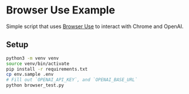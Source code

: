 # Browser Use Example

Simple script that uses [Browser Use](https://github.com/browser-use/browser-use) to interact with Chrome and OpenAI. 

## Setup
```sh
python3 -m venv venv
source venv/bin/activate
pip install -r requirements.txt
cp env.sample .env
# Fill out `OPENAI_API_KEY`, and `OPENAI_BASE_URL`
python browser_test.py
```



